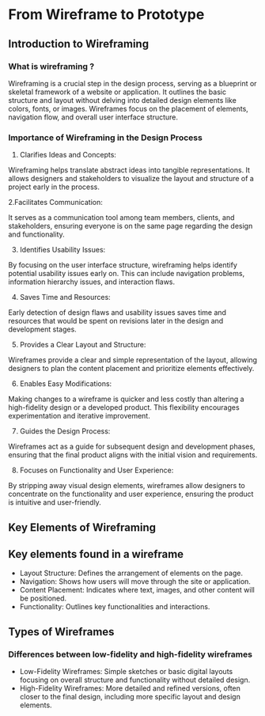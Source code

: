 # From Wireframe to Prototype

## Introduction to Wireframing

### What is wireframing ?
Wireframing is a crucial step in the design process, serving as a blueprint or skeletal framework of a website or application. It outlines the basic structure and layout without delving into detailed design elements like colors, fonts, or images. Wireframes focus on the placement of elements, navigation flow, and overall user interface structure.

### Importance of Wireframing in the Design Process

1. Clarifies Ideas and Concepts:

Wireframing helps translate abstract ideas into tangible representations. It allows designers and stakeholders to visualize the layout and structure of a project early in the process.

2.Facilitates Communication:

It serves as a communication tool among team members, clients, and stakeholders, ensuring everyone is on the same page regarding the design and functionality.

3. Identifies Usability Issues:

By focusing on the user interface structure, wireframing helps identify potential usability issues early on. This can include navigation problems, information hierarchy issues, and interaction flaws.

4. Saves Time and Resources:

Early detection of design flaws and usability issues saves time and resources that would be spent on revisions later in the design and development stages.

5. Provides a Clear Layout and Structure:

Wireframes provide a clear and simple representation of the layout, allowing designers to plan the content placement and prioritize elements effectively.

6. Enables Easy Modifications:

Making changes to a wireframe is quicker and less costly than altering a high-fidelity design or a developed product. This flexibility encourages experimentation and iterative improvement.

7. Guides the Design Process:

Wireframes act as a guide for subsequent design and development phases, ensuring that the final product aligns with the initial vision and requirements.

8. Focuses on Functionality and User Experience:

By stripping away visual design elements, wireframes allow designers to concentrate on the functionality and user experience, ensuring the product is intuitive and user-friendly.


## Key Elements of Wireframing

## Key elements found in a wireframe 

- Layout Structure: Defines the arrangement of elements on the page.
- Navigation: Shows how users will move through the site or application.
- Content Placement: Indicates where text, images, and other content will be positioned.
- Functionality: Outlines key functionalities and interactions.


## Types of Wireframes

### Differences between low-fidelity and high-fidelity wireframes

- Low-Fidelity Wireframes: Simple sketches or basic digital layouts focusing on overall structure and functionality without detailed design.
- High-Fidelity Wireframes: More detailed and refined versions, often closer to the final design, including more specific layout and design elements.